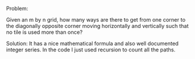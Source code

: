 Problem:

Given an m by n grid, how many ways are there to get from one corner to the diagonally opposite corner moving horizontally and vertically such that no tile is used more than once?


Solution:
It has a nice mathematical formula and also well documented integer series.
In the code I just used recursion to count all the paths.
